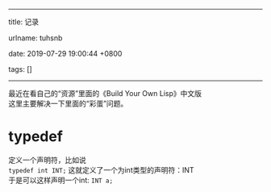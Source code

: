 
---

title: 记录

urlname: tuhsnb

date: 2019-07-29 19:00:44 +0800

tags: []

---
最近在看自己的“资源”里面的《Build Your Own Lisp》中文版<br />这里主要解决一下里面的“彩蛋”问题。
<a name="xdC47"></a>
# typedef
定义一个声明符，比如说<br />`typedef int INT;` 这就定义了一个为int类型的声明符：INT<br />于是可以这样声明一个int: `INT a;`<br /> 



